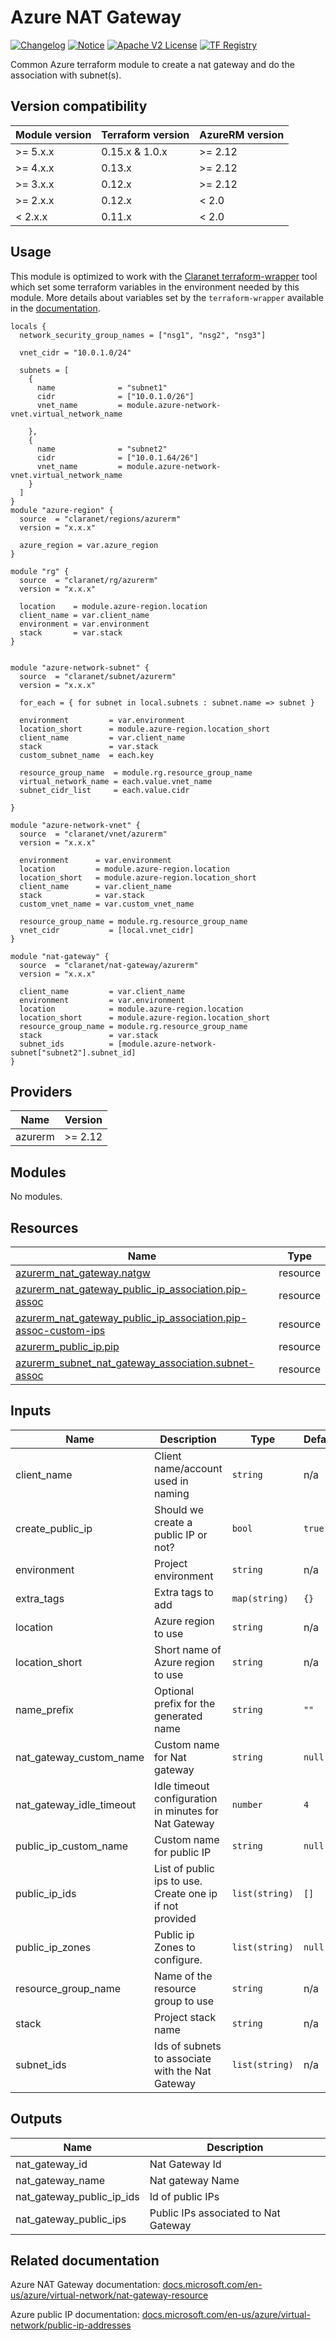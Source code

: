 # Azure NAT Gateway

[![Changelog](https://img.shields.io/badge/changelog-release-green.svg)](CHANGELOG.md) [![Notice](https://img.shields.io/badge/notice-copyright-yellow.svg)](NOTICE) [![Apache V2 License](https://img.shields.io/badge/license-Apache%20V2-orange.svg)](LICENSE) [![TF Registry](https://img.shields.io/badge/terraform-registry-blue.svg)](https://registry.terraform.io/modules/claranet/nat-gateway/azurerm/)

Common Azure terraform module to create a nat gateway and do the association with subnet(s).

## Version compatibility

| Module version | Terraform version | AzureRM version |
| -------------- | ----------------- | --------------- |
| >= 5.x.x       | 0.15.x & 1.0.x    | >= 2.12         |
| >= 4.x.x       | 0.13.x            | >= 2.12         |
| >= 3.x.x       | 0.12.x            | >= 2.12         |
| >= 2.x.x       | 0.12.x            | < 2.0           |
| <  2.x.x       | 0.11.x            | < 2.0           |

## Usage

This module is optimized to work with the [Claranet terraform-wrapper](https://github.com/claranet/terraform-wrapper) tool
which set some terraform variables in the environment needed by this module.
More details about variables set by the `terraform-wrapper` available in the [documentation](https://github.com/claranet/terraform-wrapper#environment).

```hcl
locals {
  network_security_group_names = ["nsg1", "nsg2", "nsg3"]

  vnet_cidr = "10.0.1.0/24"

  subnets = [
    {
      name              = "subnet1"
      cidr              = ["10.0.1.0/26"]
      vnet_name         = module.azure-network-vnet.virtual_network_name

    },
    {
      name              = "subnet2"
      cidr              = ["10.0.1.64/26"]
      vnet_name         = module.azure-network-vnet.virtual_network_name
    }
  ]
}
module "azure-region" {
  source  = "claranet/regions/azurerm"
  version = "x.x.x"

  azure_region = var.azure_region
}

module "rg" {
  source  = "claranet/rg/azurerm"
  version = "x.x.x"

  location    = module.azure-region.location
  client_name = var.client_name
  environment = var.environment
  stack       = var.stack
}


module "azure-network-subnet" {
  source  = "claranet/subnet/azurerm"
  version = "x.x.x"

  for_each = { for subnet in local.subnets : subnet.name => subnet }

  environment         = var.environment
  location_short      = module.azure-region.location_short
  client_name         = var.client_name
  stack               = var.stack
  custom_subnet_name  = each.key

  resource_group_name  = module.rg.resource_group_name
  virtual_network_name = each.value.vnet_name
  subnet_cidr_list     = each.value.cidr

}

module "azure-network-vnet" {
  source  = "claranet/vnet/azurerm"
  version = "x.x.x"

  environment      = var.environment
  location         = module.azure-region.location
  location_short   = module.azure-region.location_short
  client_name      = var.client_name
  stack            = var.stack
  custom_vnet_name = var.custom_vnet_name

  resource_group_name = module.rg.resource_group_name
  vnet_cidr           = [local.vnet_cidr]
}

module "nat-gateway" {
  source  = "claranet/nat-gateway/azurerm"
  version = "x.x.x"

  client_name         = var.client_name
  environment         = var.environment
  location            = module.azure-region.location
  location_short      = module.azure-region.location_short
  resource_group_name = module.rg.resource_group_name
  stack               = var.stack
  subnet_ids          = [module.azure-network-subnet["subnet2"].subnet_id]
}
```

<!-- BEGIN_TF_DOCS -->
## Providers

| Name | Version |
|------|---------|
| azurerm | >= 2.12 |

## Modules

No modules.

## Resources

| Name | Type |
|------|------|
| [azurerm_nat_gateway.natgw](https://registry.terraform.io/providers/hashicorp/azurerm/latest/docs/resources/nat_gateway) | resource |
| [azurerm_nat_gateway_public_ip_association.pip-assoc](https://registry.terraform.io/providers/hashicorp/azurerm/latest/docs/resources/nat_gateway_public_ip_association) | resource |
| [azurerm_nat_gateway_public_ip_association.pip-assoc-custom-ips](https://registry.terraform.io/providers/hashicorp/azurerm/latest/docs/resources/nat_gateway_public_ip_association) | resource |
| [azurerm_public_ip.pip](https://registry.terraform.io/providers/hashicorp/azurerm/latest/docs/resources/public_ip) | resource |
| [azurerm_subnet_nat_gateway_association.subnet-assoc](https://registry.terraform.io/providers/hashicorp/azurerm/latest/docs/resources/subnet_nat_gateway_association) | resource |

## Inputs

| Name | Description | Type | Default | Required |
|------|-------------|------|---------|:--------:|
| client\_name | Client name/account used in naming | `string` | n/a | yes |
| create\_public\_ip | Should we create a public IP or not? | `bool` | `true` | no |
| environment | Project environment | `string` | n/a | yes |
| extra\_tags | Extra tags to add | `map(string)` | `{}` | no |
| location | Azure region to use | `string` | n/a | yes |
| location\_short | Short name of Azure region to use | `string` | n/a | yes |
| name\_prefix | Optional prefix for the generated name | `string` | `""` | no |
| nat\_gateway\_custom\_name | Custom name for Nat gateway | `string` | `null` | no |
| nat\_gateway\_idle\_timeout | Idle timeout configuration in minutes for Nat Gateway | `number` | `4` | no |
| public\_ip\_custom\_name | Custom name for public IP | `string` | `null` | no |
| public\_ip\_ids | List of public ips to use. Create one ip if not provided | `list(string)` | `[]` | no |
| public\_ip\_zones | Public ip Zones to configure. | `list(string)` | `null` | no |
| resource\_group\_name | Name of the resource group to use | `string` | n/a | yes |
| stack | Project stack name | `string` | n/a | yes |
| subnet\_ids | Ids of subnets to associate with the Nat Gateway | `list(string)` | n/a | yes |

## Outputs

| Name | Description |
|------|-------------|
| nat\_gateway\_id | Nat Gateway Id |
| nat\_gateway\_name | Nat gateway Name |
| nat\_gateway\_public\_ip\_ids | Id of public IPs |
| nat\_gateway\_public\_ips | Public IPs associated to Nat Gateway |
<!-- END_TF_DOCS -->
## Related documentation

Azure NAT Gateway documentation: [docs.microsoft.com/en-us/azure/virtual-network/nat-gateway-resource](https://docs.microsoft.com/en-us/azure/virtual-network/nat-gateway-resource)

Azure public IP documentation: [docs.microsoft.com/en-us/azure/virtual-network/public-ip-addresses](https://docs.microsoft.com/en-us/azure/virtual-network/public-ip-addresses)
